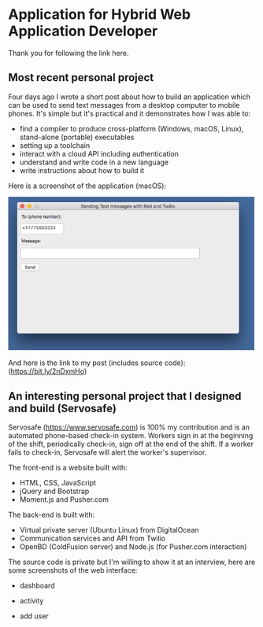 # Application for Hybrid Web Application Developer

Thank you for following the link here.

## Most recent personal project

Four days ago I wrote a short post about how to build an application which can be used to send text messages from a desktop computer to mobile phones. It's simple but it's practical and it demonstrates how I was able to:
- find a compiler to produce cross-platform (Windows, macOS, Linux), stand-alone (portable) executables
- setting up a toolchain 
- interact with a cloud API including authentication
- understand and write code in a new language
- write instructions about how to build it

Here is a screenshot of the application (macOS):

<img src="Sending Text Messages with Red and Twilio_1.png" alt="Sending Text Messages with Red and Twilio" width="500" />

And here is the link to my post (includes source code): (https://bit.ly/2nDxmHo)

## An interesting personal project that I designed and build (Servosafe)

Servosafe (https://www.servosafe.com) is 100% my contribution and is an automated phone-based check-in system. Workers sign in at the beginning of the shift, periodically check-in, sign off at the end of the shift. If a worker fails to check-in, Servosafe will alert the worker's supervisor.

The front-end is a website built with:
- HTML, CSS, JavaScript
- jQuery and Bootstrap
- Moment.js and Pusher.com

The back-end is built with:
- Virtual private server (Ubuntu Linux) from DigitalOcean
- Communication services and API from Twilio
- OpenBD (ColdFusion server) and Node.js (for Pusher.com interaction)

The source code is private but I'm willing to show it at an interview, here are some screenshots of the web interface:

- dashboard

- activity

- add user






